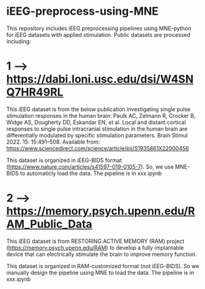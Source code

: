 # iEEG-preprocess-using-MNE
This repository includes iEEG preprocessing pipelines using MNE-python for iEEG datasets with applied stimulation.
Public datasets are processed including:

# 1 --> https://dabi.loni.usc.edu/dsi/W4SNQ7HR49RL 

This iEEG dataset is from the below publication investigating single pulse stimulation responses in the human brain:
Paulk AC, Zelmann R, Crocker B, Widge AS, Dougherty DD, Eskandar EN, et al. Local and distant cortical responses to single pulse intracranial stimulation in the human brain are differentially modulated by specific stimulation parameters. Brain Stimul 2022. 15: 15:491–508. Available from: https://www.sciencedirect.com/science/article/pii/S1935861X22000456

This dataset is organized in iEEG-BIDS format (https://www.nature.com/articles/s41597-019-0105-7). So, we use MNE-BIDS to automaticly load the data. The pipeline is in xxx.ipynb

# 2 --> https://memory.psych.upenn.edu/RAM_Public_Data 

This iEEG dataset is from RESTORING ACTIVE MEMORY (RAM) project (https://memory.psych.upenn.edu/RAM) to develop a fully implantable device that can electrically stimulate the brain to improve memory function.

This dataset is organized in RAM-customized format (not iEEG-BIDS). So we manually design the pipeline using MNE to load the data. The pipeline is in xxx.ipynb
